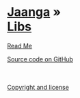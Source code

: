 [Jaanga]( ../index.html ) &raquo;<br>[Libs]( ./index.html )
===

<div id=rm >
	<a href=JavaScript:displayPage("#readme.md#rm"); >Read Me</a>
</div>


<!--
<i class="fa fa-external-link"></i> [Live Demo]( http://jaanga.github.com/libs/db ) 

<div id=abc >
	<a href=JavaScript:displayPage("#../test-folder-abc/readme.md#abc"); >test-folder-abc Read Me</a>
</div>

<div id=def >
	<a href=JavaScript:displayPage("#../test-folder-def/readme.md#def"); >test-folder-def Read Me</a>
</div>
-->

<i class="fa fa-external-link"></i> [Source code on GitHub]( https://github.com/jaanga/libs/)  
<br>
<br>

<i class="fa fa-external-link"></i> [Copyright and license]( https://github.com/jaanga/jaanga.github.io/blob/master/jaanga-copyright-and-mit-license.md )